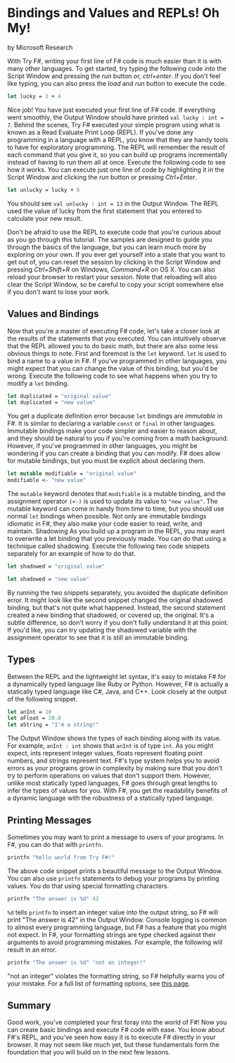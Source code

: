 # Bindings and Values and REPLs! Oh My!
by Microsoft Research

With Try F#, writing your first line of F# code is much easier than it is with many other languages. To get started, try typing the following code into the Script Window and pressing the *run* button or, *ctrl+enter*. If you don't feel like typing, you can also press the *load* and *run* button to execute the code.

```fsharp
let lucky = 3 + 4
```

Nice job! You have just executed your first line of F# code. If everything went smoothly, the Output Window should have printed `val lucky : int = 7`. Behind the scenes, Try F# executed your simple program using what is known as a Read Evaluate Print Loop (REPL). If you've done any programming in a language with a REPL, you know that they are handy tools to have for exploratory programming. The REPL will remember the result of each command that you give it, so you can build up programs incrementally instead of having to run them all at once. Execute the following code to see how it works. You can execute just one line of code by highlighting it in the Script Window and clicking the *run* button or pressing *Ctrl+Enter*.

```fsharp
let unlucky = lucky + 6
```

You should see `val unlucky : int = 13` in the Output Window. The REPL used the value of lucky from the first statement that you entered to calculate your new result.

Don't be afraid to use the REPL to execute code that you're curious about as you go through this tutorial. The samples are designed to guide you through the basics of the language, but you can learn much more by exploring on your own. If you ever get yourself into a state that you want to get out of, you can reset the session by clicking in the Script Window and pressing *Ctrl+Shift+R* on Windows, *Command+R* on OS X. You can also reload your browser to restart your session. Note that reloading will also clear the Script Window, so be careful to copy your script somewhere else if you don't want to lose your work.

## Values and Bindings
Now that you're a master of executing F# code, let's take a closer look at the results of the statements that you executed. You can intuitively observe that the REPL allowed you to do basic math, but there are also some less obvious things to note. First and foremost is the `let` keyword. `let` is used to bind a name to a value in F#. If you've programmed in other languages, you might expect that you can change the value of this binding, but you'd be wrong. Execute the following code to see what happens when you try to modify a `let` binding.

```fsharp
let duplicated = "original value"
let duplicated = "new value"
```


You get a duplicate definition error because `let` bindings are *immutable* in F#. It is similar to declaring a variable `const` or `final` in other languages. Immutable bindings make your code simpler and easier to reason about, and they should be natural to you if you're coming from a math background. However, if you've programmed in other languages, you might be wondering if you can create a binding that you can modify. F# does allow for mutable bindings, but you must be explicit about declaring them.

```fsharp
let mutable modifiable = "original value"
modifiable <- "new value"
```

The `mutable` keyword denotes that `modifiable` is a mutable binding, and the assignment operator `(<-)` is used to update its value to `"new value"`. The mutable keyword can come in handy from time to time, but you should use normal `let` bindings when possible. Not only are immutable bindings idiomatic in F#, they also make your code easier to read, write, and maintain.
Shadowing
As you build up a program in the REPL, you may want to overwrite a let binding that you previously made. You can do that using a technique called shadowing. Execute the following two code snippets separately for an example of how to do that.

```fsharp
let shadowed = "original value"
```

```fsharp
let shadowed = "new value"
```

By running the two snippets separately, you avoided the duplicate definition error. It might look like the second snippet changed the original shadowed binding, but that's not quite what happened. Instead, the second statement created a new binding that shadowed, or covered up, the original. It's a subtle difference, so don't worry if you don't fully understand it at this point. If you'd like, you can try updating the shadowed variable with the assignment operator to see that it is still an immutable binding.

## Types
Between the REPL and the lightweight let syntax, it's easy to mistake F# for a dynamically typed language like Ruby or Python. However, F# is actually a statically typed language like C#, Java, and C++. Look closely at the output of the following snippet.

```fsharp
let anInt = 10
let aFloat = 20.0
let aString = "I'm a string!"
```

The Output Window shows the types of each binding along with its value. For example, `anInt : int` shows that `anInt` is of type `int`. As you might expect, ints represent integer values, floats represent floating point numbers, and strings represent text. F#'s type system helps you to avoid errors as your programs grow in complexity by making sure that you don't try to perform operations on values that don't support them. However, unlike most statically typed languages, F# goes through great lengths to infer the types of values for you. With F#, you get the readability benefits of a dynamic language with the robustness of a statically typed language.

## Printing Messages
Sometimes you may want to print a message to users of your programs. In F#, you can do that with `printfn`.

```fsharp
printfn "hello world from Try F#!"
```

The above code snippet prints a beautiful message to the Output Window. You can also use `printfn` statements to debug your programs by printing values. You do that using special formatting characters.

```fsharp
printfn "The answer is %d" 42
```


`%d` tells `printfn` to insert an integer value into the output string, so F# will print "The answer is 42" in the Output Window.
Console logging is common to almost every programming language, but F# has a feature that you might not expect. In F#, your formatting strings are type checked against their arguments to avoid programming mistakes. For example, the following will result in an error.

```fsharp
printfn "The answer is %d" "not an integer!"
```

"not an integer" violates the formatting string, so F# helpfully warns you of your mistake. For a full list of formatting options, see [this page](https://msdn.microsoft.com/visualfsharpdocs/conceptual/core.printf-module-%5bfsharp%5d).

## Summary
Good work, you've completed your first foray into the world of F#! Now you can create basic bindings and execute F# code with ease. You know about F#'s REPL, and you've seen how easy it is to execute F# directly in your browser. It may not seem like much yet, but these fundamentals form the foundation that you will build on in the next few lessons.
